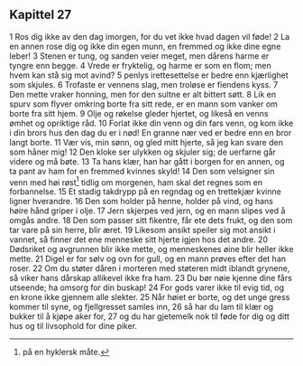 ## Kapittel 27

1 Ros dig ikke av den dag imorgen, for du vet ikke hvad dagen vil føde! 
2 La en annen rose dig og ikke din egen munn, en fremmed og ikke dine egne leber! 
3 Stenen er tung, og sanden veier meget, men dårens harme er tyngre enn begge. 
4 Vrede er fryktelig, og harme er som en flom; men hvem kan stå sig mot avind? 
5 penlys irettesettelse er bedre enn kjærlighet som skjules. 
6 Trofaste er vennens slag, men troløse er fiendens kyss. 
7 Den mette vraker honning, men for den sultne er alt bittert søtt. 
8 Lik en spurv som flyver omkring borte fra sitt rede, er en mann som vanker om borte fra sitt hjem. 
9 Olje og røkelse gleder hjertet, og likeså en venns ømhet og opriktige råd. 
10 Forlat ikke din venn og din fars venn, og kom ikke i din brors hus den dag du er i nød! En granne nær ved er bedre enn en bror langt borte. 
11 Vær vis, min sønn, og gled mitt hjerte, så jeg kan svare den som håner mig! 
12 Den kloke ser ulykken og skjuler sig; de uerfarne går videre og må bøte. 
13 Ta hans klær, han har gått i borgen for en annen, og ta pant av ham for en fremmed kvinnes skyld! 
14 Den som velsigner sin venn med høi røst[^1] tidlig om morgenen, ham skal det regnes som en forbannelse. 
15 Et stadig takdrypp på en regndag og en trettekjær kvinne ligner hverandre. 
16 Den som holder på henne, holder på vind, og hans høire hånd griper i olje. 
17 Jern skjerpes ved jern, og en mann slipes ved å omgås andre. 
18 Den som passer sitt fikentre, får ete dets frukt, og den som tar vare på sin herre, blir æret. 
19 Likesom ansikt speiler sig mot ansikt i vannet, så finner det ene menneske sitt hjerte igjen hos det andre. 
20 Dødsriket og avgrunnen blir ikke mette, og menneskenes øine blir heller ikke mette. 
21 Digel er for sølv og ovn for gull, og en mann prøves efter det han roser. 
22 Om du støter dåren i morteren med støteren midt iblandt grynene, så viker hans dårskap allikevel ikke fra ham. 
23 Du bør nøie kjenne dine fårs utseende; ha omsorg for din buskap! 
24 For gods varer ikke til evig tid, og en krone ikke gjennem alle slekter. 
25 Når høiet er borte, og det unge gress kommer til syne, og fjellgresset samles inn, 
26 så har du lam til klær og bukker til å kjøpe aker for, 
27 og du har gjetemelk nok til føde for dig og ditt hus og til livsophold for dine piker.

[^1]: på en hyklersk måte.